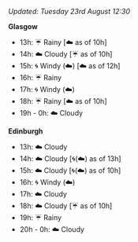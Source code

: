 *Updated: Tuesday 23rd August 12:30*

**Glasgow**

* 13h: :umbrella: Rainy [:cloud: as of 10h]
* 14h: :cloud: Cloudy [:umbrella: as of 10h]
* 15h: :cyclone: Windy (:cloud:) [:cloud: as of 12h]
* 16h: :umbrella: Rainy
* 17h: :cyclone: Windy (:cloud:)
* 18h: :umbrella: Rainy [:cloud: as of 10h]
* 19h - 0h: :cloud: Cloudy

**Edinburgh**

* 13h: :cloud: Cloudy
* 14h: :cloud: Cloudy [:cyclone:(:cloud:) as of 13h]
* 15h: :cloud: Cloudy [:cyclone:(:cloud:) as of 10h]
* 16h: :cyclone: Windy (:cloud:)
* 17h: :cloud: Cloudy
* 18h: :cloud: Cloudy [:umbrella: as of 10h]
* 19h: :umbrella: Rainy
* 20h - 0h: :cloud: Cloudy
